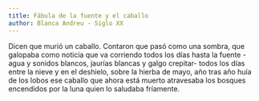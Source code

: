 ```yaml
---
title: Fábula de la fuente y el caballo
author: Blanca Andreu - Siglo XX
---
```

Dicen que murió un caballo.
Contaron que pasó como una sombra, que galopaba
como noticia que va corriendo
todos los días hasta la fuente -agua y sonidos blancos,
jaurías blancas y galgo crepitar-
todos los días entre la nieve y en el deshielo, sobre la
hierba de mayo, año tras año
huía de los lobos
ese caballo que ahora está muerto
atravesaba los bosques encendidos por la luna
quien lo saludaba fríamente.
